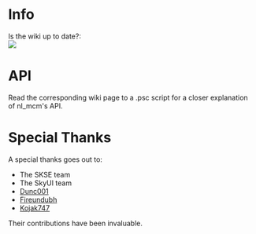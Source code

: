 # Info
Is the wiki up to date?: \
![](https://github.com/MrOctopus/nl_mcm/actions/workflows/wiki.yml/badge.svg)

# API
Read the corresponding wiki page to a .psc script for a closer explanation of nl_mcm's API.

# Special Thanks
A special thanks goes out to:

* The SKSE team
* The SkyUI team
* [Dunc001](https://github.com/dunc001)
* [Fireundubh](https://github.com/fireundubh)
* [Kojak747](https://www.nexusmods.com/users/13953925)

Their contributions have been invaluable.